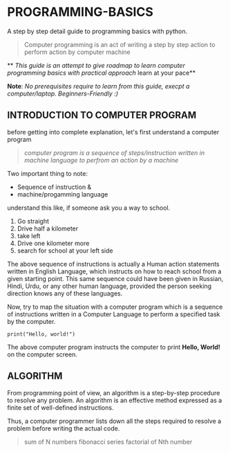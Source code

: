 # PROGRAMMING-BASICS
A step by step detail guide to programming basics with python.


> Computer programming is an act of writing a step by step action to perform
   action by computer machine

** *This guide is an attempt to give roadmap to learn computer programming basics with practical approach* learn at your pace**


__Note__: *No prerequisites require to learn from this guide, execpt a computer/laptop. Beginners-Friendly :)*

## INTRODUCTION TO COMPUTER PROGRAM
before getting into complete explanation, let's first understand a computer program
> *computer program is a sequence of steps/instruction written in machine language to perfrom an action by a machine*

Two important thing to note:
* Sequence of instruction &
* machine/progamming language

understand this like, if someone ask you a way to school.

1. Go straight
2. Drive half a kilometer
3. take left
4. Drive one kilometer more
5. search for school at your left side

The above sequence of instructions is actually a Human action statements written in English Language, which instructs on how to reach school from a given starting point. This same sequence could have been given in Russian, Hindi, Urdu, or any other human language, provided the person seeking direction knows any of these languages.


Now, try to map the situation with a computer program which is a sequence of instructions written in a Computer Language to perform a specified task by the computer.

```
print("Hello, world!")
```

The above computer program instructs the computer to print __Hello, World!__ on the computer screen.

## ALGORITHM

From programming point of view, an algorithm is a step-by-step procedure to resolve any problem. An algorithm is an effective method expressed as a finite set of well-defined instructions.

Thus, a computer programmer lists down all the steps required to resolve a problem before writing the actual code.

> sum of N numbers
  fibonacci series
  factorial of Nth number 


